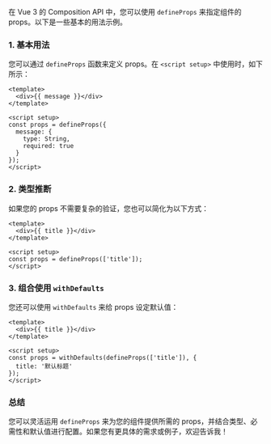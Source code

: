 在 Vue 3 的 Composition API 中，您可以使用 `defineProps` 来指定组件的 props。以下是一些基本的用法示例。

### 1. 基本用法

您可以通过 `defineProps` 函数来定义 props。在 `<script setup>` 中使用时，如下所示：

```vue
<template>
  <div>{{ message }}</div>
</template>

<script setup>
const props = defineProps({
  message: {
    type: String,
    required: true
  }
});
</script>
```

### 2. 类型推断

如果您的 props 不需要复杂的验证，您也可以简化为以下方式：

```vue
<template>
  <div>{{ title }}</div>
</template>

<script setup>
const props = defineProps(['title']);
</script>
```

### 3. 组合使用 `withDefaults`

您还可以使用 `withDefaults` 来给 props 设定默认值：

```vue
<template>
  <div>{{ title }}</div>
</template>

<script setup>
const props = withDefaults(defineProps(['title']), {
  title: '默认标题'
});
</script>
```

### 总结

您可以灵活运用 `defineProps` 来为您的组件提供所需的 props，并结合类型、必需性和默认值进行配置。如果您有更具体的需求或例子，欢迎告诉我！

